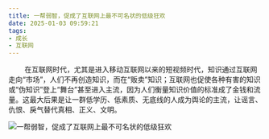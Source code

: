 ```yaml
---
title: 一帮弱智，促成了互联网上最不可名状的低级狂欢
date: 2025-01-03 09:59:21
tags:
- 成长
- 互联网
---
```


&ensp;&ensp;&ensp;&ensp; 在互联网时代，尤其是进入移动互联网以来的短视频时代，知识通过互联网走向“市场”，人们不再创造知识，而在“贩卖”知识；互联网也促使各种有害的知识或“伪知识”登上“舞台”甚至进入主流，因为人们衡量知识价值的标准成了金钱和流量。这最大后果是让一群低学历、低素质、无底线的人成为舆论的主流，让谣言、仇恨、戾气替代真相、正义、文明。

![一帮弱智，促成了互联网上最不可名状的低级狂欢](/pic/其他/一帮弱智，促成了互联网上最不可名状的低级狂欢/一帮弱智，促成了互联网上最不可名状的低级狂欢.webp)



